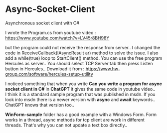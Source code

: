 # Async-Socket-Client
Asynchronous socket client with C#

I wrote the Program.cs from youtube video :
https://www.youtube.com/watch?v=LV45r8BH98Y

but the program could not receive the response from server..
I changed the code in ReceiveCallback(IAsyncResult ar) method to solve the issue.
I also add a while(true) loop to StartClient() method.
You can use the free program Hercules as server.. You should select TCP Server tab
then press Listen button in Hercules.. Download it from :
https://www.hw-group.com/software/hercules-setup-utility

I noticed something that when you write **Can you write a program for async socket client in C#** in **ChatGPT** it gives the same code in youtube video..<br>
I think it is a standard sample program that was published in msdn. If you look into msdn there is a newer version with **async** and **await** keywords.. ChatGPT knows that version too..<br>

**WinForm-sample** folder has a good example with a Windows Form. Form works in a thread, async methods for tcp client are work in different threads. That's why you can not update a text box directly..

